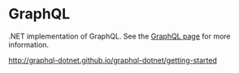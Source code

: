 # GraphQL

.NET implementation of GraphQL. See the [GraphQL page](../Tools/GraphQL.md) for more information.

http://graphql-dotnet.github.io/graphql-dotnet/getting-started
